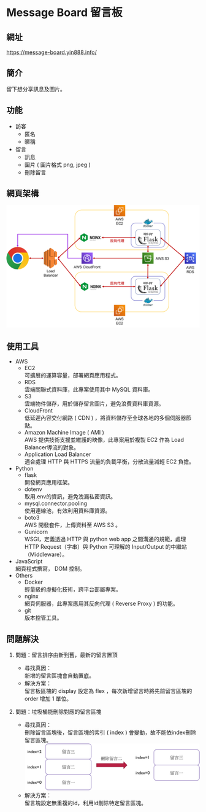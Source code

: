 # Message Board 留言板

## 網址
https://message-board.yin888.info/

## 簡介
留下想分享訊息及圖片。

## 功能
*  訪客
    *   匿名
    *   暱稱
*  留言
    *   訊息
    *   圖片 ( 圖片格式 png, jpeg )
    *   刪除留言

## 網頁架構
![pic_web_framework](readme_pictures/mb_web_framework.png)

## 使用工具
*   AWS
    *   EC2
    <br/>可擴展的運算容量，部署網頁應用程式。
    *   RDS
    <br/>雲端關聯式資料庫，此專案使用其中 MySQL 資料庫。
    *   S3
    <br/>雲端物件儲存，用於儲存留言圖片，避免浪費資料庫資源。
    *   CloudFront
    <br/>低延遲內容交付網路 ( CDN ) ，將資料儲存至全球各地的多個伺服器節點。
    *   Amazon Machine Image ( AMI )
    <br/>AWS 提供技術支援並維護的映像，此專案用於複製 EC2 作為 Load Balancer導流的對象。
    *   Application Load Balancer
    <br/>適合處理 HTTP 與 HTTPS 流量的負載平衡，分散流量減輕 EC2 負擔。
*   Python
    *   flask
    <br/>開發網頁應用框架。
    *   dotenv
    <br/>取用.env的資訊，避免洩漏私密資訊。
    *   mysql.connector.pooling
    <br/>使用連線池，有效利用資料庫資源。
    *   boto3
    <br/>AWS 開發套件，上傳資料至 AWS S3 。
    *   Gunicorn
    <br/>WSGI，定義透過 HTTP 與 python web app 之間溝通的規範，處理 HTTP Request（字串）與 Python 可理解的 Input/Output 的中繼站（Middleware）。
*   JavaScript
    <br/>網頁程式撰寫， DOM 控制。
*   Others
    *   Docker
    <br/>輕量級的虛擬化技術，跨平台部屬專案。
    *   nginx
    <br/>網頁伺服器，此專案應用其反向代理 ( Reverse Proxy ) 的功能。
    *   git
    <br/>版本控管工具。

## 問題解決
1. 問題：留言排序由新到舊，最新的留言置頂
    * 尋找真因：
    <br/>新增的留言區塊會自動置底。
    * 解決方案：
    <br/>留言板區塊的 display 設定為 flex ，每次新增留言時將先前留言區塊的 order 增加 1 單位。

2. 問題：垃圾桶能刪除對應的留言區塊
    * 尋找真因：
    <br/>刪除留言區塊後，留言區塊的索引 ( index ) 會變動，故不能依index刪除留言區塊。
    <br/><img src="readme_pictures/example1.png" width="500px">
    * 解決方案：
    <br/>留言塊設定無重複的id，利用id刪除特定留言區塊。